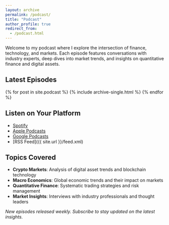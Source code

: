```yaml
---
layout: archive
permalink: /podcast/
title: "Podcast"
author_profile: true
redirect_from:
  - /podcast.html
---
```


Welcome to my podcast where I explore the intersection of finance, technology, and markets. Each episode features conversations with industry experts, deep dives into market trends, and insights on quantitative finance and digital assets.

## Latest Episodes

{% for post in site.podcast %}
  {% include archive-single.html %}
{% endfor %}

## Listen on Your Platform

- [Spotify](https://open.spotify.com/show/your-podcast-id)
- [Apple Podcasts](https://podcasts.apple.com/podcast/your-podcast-id)
- [Google Podcasts](https://podcasts.google.com/feed/your-feed-url)
- [RSS Feed]({{ site.url }}/feed.xml)

## Topics Covered

- **Crypto Markets**: Analysis of digital asset trends and blockchain technology
- **Macro Economics**: Global economic trends and their impact on markets
- **Quantitative Finance**: Systematic trading strategies and risk management
- **Market Insights**: Interviews with industry professionals and thought leaders

*New episodes released weekly. Subscribe to stay updated on the latest insights.*
